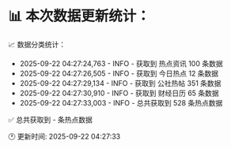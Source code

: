 📊 本次数据更新统计：
==========================

📈 数据分类统计：
- 2025-09-22 04:27:24,763 - INFO - 获取到 热点资讯 100 条数据
- 2025-09-22 04:27:26,505 - INFO - 获取到 今日热点 12 条数据
- 2025-09-22 04:27:29,134 - INFO - 获取到 公社热帖 351 条数据
- 2025-09-22 04:27:30,910 - INFO - 获取到 财经日历 65 条数据
- 2025-09-22 04:27:33,003 - INFO - 总共获取到 528 条热点数据

✅ 总共获取到 - 条热点数据

🕐 更新时间: 2025-09-22 04:27:33
